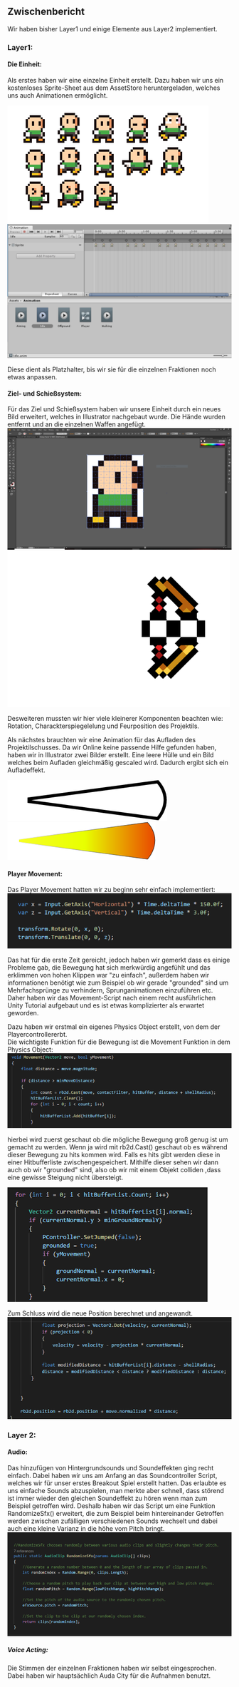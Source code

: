 

## Zwischenbericht

Wir haben bisher Layer1 und einige Elemente aus Layer2 implementiert.

### Layer1:

#### Die Einheit:
  Als erstes haben wir eine einzelne Einheit erstellt. Dazu haben wir uns ein kostenloses Sprite-Sheet aus dem AssetStore
  heruntergeladen, welches uns auch Animationen ermöglicht.
  
  
  ![](./images/BaseHuman.PNG)
  ![](./images/Animation.PNG)
 
  Diese dient als Platzhalter, bis wir sie für die einzelnen Fraktionen noch etwas anpassen.
  
#### Ziel- und Schießsystem:
  Für das Ziel und Schießsystem haben wir unsere Einheit durch ein neues Bild erweitert, welches in Illustrator nachgebaut
  wurde. Die Hände wurden entfernt und an die einzelnen Waffen angefügt.
  ![](./images/Aiming.PNG) ![](./images/Bow.png)
  
  Desweiteren mussten wir hier viele kleinerer Komponenten beachten wie: Rotation, Charackterspiegelelung und Feurposition des
  Projektils.
  
  Als nächstes brauchten wir eine Animation für das Aufladen des Projektilschusses. Da wir Online keine passende Hilfe gefunden 
  haben, haben wir in Illustrator zwei Bilder erstellt. Eine leere Hülle und ein Bild welches beim Aufladen gleichmäßig
  gescaled wird. Dadurch ergibt sich ein Aufladeffekt.
  
  
  ![](./images/LoadingBulletOutLine.png)
  ![](./images/LoadingBullet.png) 
  
  
#### Player Movement:

 Das Player Movement hatten wir zu beginn sehr einfach implementiert:
 ![](./images/Movement.PNG)

 Das hat für die erste Zeit gereicht, jedoch haben wir gemerkt dass es einige Probleme gab, 
 die Bewegung hat sich merkwürdig angefühlt und das erklimmen von hohen Klippen war 
 "zu einfach", außerdem haben wir informationen benötigt wie zum Beispiel ob wir gerade 
 "grounded" sind um Mehrfachsprünge zu verhindern,  Sprunganimationen einzuführen etc.
 Daher haben wir das Movement-Script nach einem recht ausführlichen Unity Tutorial aufgebaut 
 und es ist etwas komplizierter als erwartet geworden.
 
 Dazu haben wir erstmal ein eigenes Physics Object erstellt, von dem der Playercontrollererbt.  
 Die wichtigste Funktion für die Bewegung  ist die Movement Funktion in dem Physics Object:
 ![](./images/Movement1.PNG)
 
 hierbei wird zuerst geschaut ob die mögliche Bewegung groß 
 genug ist um gemacht zu werden. Wenn ja wird mit rb2d.Cast() 
 geschaut ob es während dieser Bewegung zu hits kommen wird. 
 Falls es hits gibt werden diese in einer Hitbufferliste
 zwischengespeichert. Mithilfe dieser sehen wir dann auch ob wir 
 "grounded" sind, also ob wir mit einem Objekt colliden ,dass 
 eine gewisse Steigung nicht übersteigt.
 
 ![](./images/Movement2.PNG)
 
 
 Zum Schluss wird die neue Position berechnet und angewandt.
 ![](./images/Movement3.PNG)
 
 ### Layer 2:
 
 ####  Audio:
 Das hinzufügen von Hintergrundsounds und Soundeffekten ging recht einfach.
 Dabei haben wir uns am Anfang an das Soundcontroller Script, 
 welches wir für unser erstes Breakout Spiel erstellt  hatten. 
 Das erlaubte es uns einfache Sounds abzuspielen, man 
 merkte aber schnell, dass störend ist immer wieder den gleichen 
 Soundeffekt zu hören wenn man zum Beispiel getroffen wird. 
 Deshalb haben wir das Script um eine Funktion RandomizeSfx() erweitert, 
 die zum Beispiel beim hintereinander Getroffen werden  zwischen 
 zufälligen verschiedenen Sounds wechselt und dabei auch eine kleine 
 Varianz in die höhe vom Pitch bringt.
 ![](./images/Webeng.PNG)
 
 ##### Voice Acting:
 Die Stimmen der einzelnen Fraktionen haben wir selbst eingesprochen. Dabei haben wir
 hauptsächlich Auda City für die Aufnahmen benutzt. 

 

  
